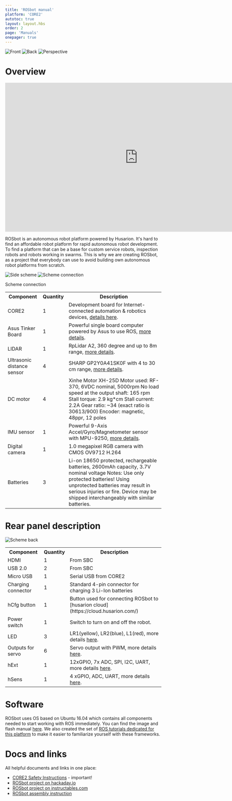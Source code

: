 ```yaml
---
title: 'ROSbot manual'
platform: 'CORE2'
autotoc: true
layout: layout.hbs
order: 2
page: 'Manuals'
onepager: true
---
```


<div class="gallery h300">

![Front](/assets/img/ROSbot_manual/colour_front.jpg "Front")
![Back](/assets/img/ROSbot_manual/colour_back.jpg "Back")
![Perspective](/assets/img/ROSbot_manual/colour_perspective.jpg "Perspective")

</div>

# Overview #

<iframe src="https://player.vimeo.com/video/225576807" width="854" height="480" frameborder="0" webkitallowfullscreen mozallowfullscreen allowfullscreen></iframe>

ROSbot is an autonomous robot platform powered by Husarion. It's hard to find an affordable robot platform for rapid autonomous robot development. To find a platform that can be a base for custom service robots, inspection robots and robots working in swarms. This is why we are creating ROSbot, as a project that everybody can use to avoid building own autonomous robot platforms from scratch.

![Side scheme](/assets/img/ROSbot_manual/scheme_side.png "Side scheme")
![Scheme connection](/assets/img/ROSbot_manual/scheme_connection.png "Scheme connection")

<table>
    <tr>Scheme connection
       <th>Component</th>
       <th>Quantity</th>
       <th>Description</th>
    </tr>
    <tr>
        <td>CORE2</td>
        <td>1</td>
        <td>Development board for Internet-connected automation & robotics devices, <a href="https://husarion.com/core2/">details 
here</a>.</td>
    </tr>
    <tr>
        <td>Asus Tinker Board</td>
        <td>1</td>
        <td>Powerful single board computer powered by Asus to use ROS, <a href="https://www.asus.com/us/Single-Board-Computer/Tinker-Board/">more details</a>.</td>
    </tr>
    <tr>
        <td>LIDAR</td>
        <td>1</td>
        <td>RpLidar A2, 360 degree and up to 8m range, <a href="https://www.slamtec.com/en/Lidar"> more details</a>.</td>
    </tr>
    <tr>
        <td>Ultrasonic distance sensor</td>
        <td>4</td>
        <td>SHARP GP2Y0A41SK0F with 4 to 30 cm range, <a href="https://husarion.com/core2/manuals/hardware/#hardware-sharp-distance-sensor"> more details</a>.</td>
    </tr>
    <tr>
        <td>DC motor</td>
        <td>4</td>
        <td>Xinhe Motor XH-25D
		Motor used: RF-370, 6VDC nominal, 5000rpm
		No load speed at the output shaft: 165 rpm
		Stall torque: 2.9 kg*cm
		Stall current: 2.2A
		Gear ratio: ~34 (exact ratio is 30613/900)
		Encoder: magnetic, 48ppr, 12 poles</td>
    </tr>
    <tr>
        <td>IMU sensor</td>
        <td>1</td>
        <td>Powerful 9-Axis Accel/Gyro/Magnetometer sensor with MPU-9250, <a href="https://husarion.com/core2/manuals/hardware/#hardware-mpu9250-inertial-mesurement-unit"> more details</a>.</td>
    </tr>
    <tr>
        <td>Digital camera</td>
        <td>1</td>
        <td>1.0 megapixel RGB camera with CMOS OV9712 H.264</td>
    </tr>
    <tr>
        <td>Batteries</td>
        <td>3</td>
        <td>Li-on 18650 protected, rechargeable batteries, 2600mAh capacity, 3.7V nominal voltage 
		Notes: Use only protected batteries! Using unprotected batteries may result in serious injuries or fire.  Device may be shipped interchangeably with similar batteries.</td>
    </tr>
</table>



# Rear panel description #

![Scheme back](/assets/img/ROSbot_manual/scheme_back.png "Scheme back")

<table>
    <tr>
       <th>Component</th>
       <th>Quantity</th>
       <th>Description</th>
    </tr>
    <tr>
        <td>HDMI</td>
        <td>1</td>
        <td>From SBC</td>
    </tr>
    <tr>
        <td>USB 2.0</td>
        <td>2</td>
        <td>From SBC</td>
    </tr>
    <tr>
        <td>Micro USB</td>
        <td>1</td>
        <td>Serial USB from CORE2</td>
    </tr>
    <tr>
        <td>Charging connector</td>
        <td>1</td>
        <td>Standard 4-pin connector for charging 3 Li-Ion batteries</td>
    </tr>
    <tr>
        <td>hCfg button</td>
        <td>1</td>
        <td>Button used for connecting ROSbot to [husarion cloud](https://cloud.husarion.com/)</td>
    </tr>
    <tr>
        <td>Power switch</td>
        <td>1</td>
        <td>Switch to turn on and off the robot.</td>
    </tr>
    <tr>
        <td>LED</td>
        <td>3</td>
        <td>LR1(yellow), LR2(blue), L1(red), more details <a href="https://husarion.com/core2/manuals/hardware/#hardware-leds">here</a>.</td>
    </tr>
    <tr>
        <td>Outputs for servo</td>
        <td>6</td>
        <td>Servo output with PWM, more details <a href="https://husarion.com/core2/manuals/hardware/#hardware-hservo">here</a>.</td>
    </tr>
	    <tr>
        <td>hExt</td>
        <td>1</td>
        <td>12xGPIO, 7x ADC, SPI, I2C, UART, more details <a href="https://husarion.com/core2/manuals/hardware/#hardware-hext">here</a>.</td>
    </tr>
    <tr>
        <td>hSens</td>
        <td>1</td>
        <td>4 xGPIO, ADC, UART, more details <a href="https://husarion.com/core2/manuals/hardware/#hardware-hsensor">here</a>.</td>
    </tr>
</table>

# Software #

ROSbot uses OS based on Ubuntu 16.04 which contains all components needed to start working with ROS immediately. You can find the image and flash manual [here](https://husarion.com/core2/manuals/hardware/#hardware-os-image-for-raspberrypi-tinkerboard). We also created the set of [ROS tutorials dedicated for this platform](https://husarion.com/core2/tutorials/ros-tutorials/1-ros-introduction/ "ROS tutorials dedicated for this platform") to make it easier to familiarize yourself with these frameworks. 


# Docs and links #
All helpful documents and links in one place:

* [CORE2 Safety Instructions](http://files.husarion.com/doc_files/CORE2_Safety_Instructions.pdf "CORE2 Safety Instructions") - important!
* [ROSbot project on hackaday.io](https://hackaday.io/project/21885-rosbot-autonomous-robot-platform "ROSbot project on hackaday.io")
* [ROSbot project on instructables.com](http://www.instructables.com/id/ROSbot-Autonomous-Robot-With-LiDAR/ "ROSbot project on instructables.com")
* [ROSbot assembly instruction](https://cdn.hackaday.io/files/21885936327840/ROSbot_assembly_instruction.pdf "ROSbot assembly instruction")
